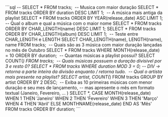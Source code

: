 ´´´sql
-- SELECT * FROM tracks;
​
-- Musica com maior duração
SELECT * FROM tracks ORDER BY duration DESC LIMIT 1;
​
-- A música mais antiga da playlist
SELECT * FROM tracks ORDER BY YEAR(release_date) ASC LIMIT 1;
​
-- Qual o album e qual a música com o maior nome
SELECT * FROM tracks ORDER BY CHAR_LENGTH(name) DESC LIMIT 1;
SELECT * FROM tracks ORDER BY CHAR_LENGTH(album) DESC LIMIT 1;
​
-- Teste entre CHAR_LENGTH e LENGTH
SELECT CHAR_LENGTH(name), LENGTH(name), name FROM tracks;
​
-- Quais são as 3 música com maior duração lançadas no mês de Outubro
SELECT * FROM tracks WHERE MONTH(release_date) = 10 ORDER BY duration;
​
-- Quantas músicas a playlist possui?
SELECT COUNT(*) FROM tracks;
​
-- Quais músicas possuem a duração divisivel por 3 e resto 0?
 SELECT * FROM tracks WHERE duration MOD 3 = 0; -- DIV -> retorna a parte inteira da divisão enquanto / retorna tudo.
​
-- Qual o artista mais presente na playlist?
SELECT artist, COUNT(*) FROM tracks GROUP BY artist ORDER BY 2 DESC;
​
-- Exiba as 10 primeiras músicas com menor duração e seu mes de lançamento, 
-- mas apresente o mês em formato textual (Janeiro, Fevereiro, ... ) 
 SELECT 
    *,
    CASE MONTH(release_date)
        WHEN 1 THEN 'Janeiro'
        WHEN 2 THEN 'Fevereiro'
        WHEN 3 THEN 'Março'
        WHEN 4 THEN 'Abril'
        ELSE MONTHNAME(release_date)
    END AS 'Mês'
FROM
    tracks
ORDER BY duration; 
´´´
